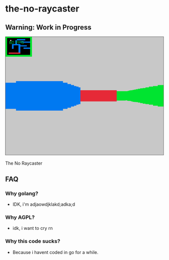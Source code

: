 # the-no-raycaster
## Warning: Work in Progress

![](./screenshot.png)

The No Raycaster

## FAQ

### Why golang?
- IDK, i'm adjaowdjklakd;adka;d

### Why AGPL?
- idk, i want to cry rn

### Why this code sucks?
- Because i havent coded in go for a while.